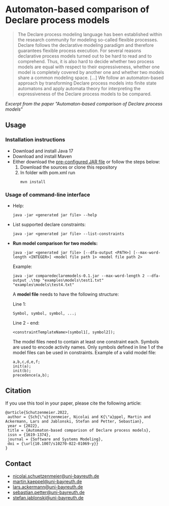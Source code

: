 # Automaton-based comparison of Declare process models

> The Declare process modeling language has been established within the research community for modeling so-called flexible processes. Declare follows the declarative modeling paradigm and therefore guarantees flexible process execution. For several reasons declarative process models turned out to be hard to read and to comprehend. Thus, it is also hard to decide whether two process models are equal with respect to their expressiveness, whether one model is completely covered by another one and whether two models share a common modeling space. [...] We follow an automaton-based approach by transforming Declare process models into finite state automatons and apply automata theory for interpreting the expressiveness of the Declare process models to be compared. 

*Excerpt from the paper "Automaton-based comparison of Declare process models"*

## Usage  

### Installation instructions

- Download and install Java 17
- Download and install Maven
- Either download the [pre-configured JAR file](https://github.com/mkaep/comparing-declare-models/releases/download/comparing-declare-models-v1.1/comparedeclaremodels-0.1.jar) or follow the steps below:
    1. Download the sources or clone this repository
    2. In folder with pom.xml run
        ```
        mvn install
        ```

### Usage of command-line interface
- Help:
    ```
    java -jar <generated jar file> --help
    ```
- List supported declare constraints:
    ```
    java -jar <generated jar file> --list-constraints
    ```
- **Run model comparison for two models:** 
    ```
    java -jar <generated jar file> [--dfa-output <PATH>] [--max-word-length <INTEGER>] <model file path 1> <model file path 2>
    ```
    Example:
    ```
    java -jar comparedeclaremodels-0.1.jar --max-word-length 2 --dfa-output .\tmp "examples\models\test1.txt" "examples\models\test4.txt"
    ```
    A **model file** needs to have the following structure:

    Line 1:
    ```
    Symbol, symbol, symbol, ...;
    ```
    Line 2 - end:
    ```
    <constraintTemplateName>(symbol1[, symbol2]);
    ```
    The model files need to contain at least one constraint each. Symbols are used to encode activity names. Only symbols defined in line 1 of the model files can be used in constraints. Example of a valid model file:
    ```
    a,b,c,d,e,f;
    init(a);
    init(b);
    precedence(a,b);
    ```

## Citation
If you use this tool in your paper, please cite the following article:
```
@article{Schutzenmeier.2022,
 author = {Sch{\"u}tzenmeier, Nicolai and K{\"a}ppel, Martin and Ackermann, Lars and Jablonski, Stefan and Petter, Sebastian},
 year = {2022},
 title = {Automaton-based comparison of Declare process models},
 issn = {1619-1374},
 journal = {Software and Systems Modeling},
 doi = {\url{10.1007/s10270-022-01069-y}}
}
```

## Contact
- [nicolai.schuetzenmeier@uni-bayreuth.de](mailto:Nicolai.Schuetzenmeier@uni-bayreuth.de)
- [martin.kaeppel@uni-bayreuth.de](mailto:martin.kaeppel@uni-bayreuth.de)
- [lars.ackermann@uni-bayreuth.de](mailto:Lars.Ackermann@uni-bayreuth.de)
- [sebastian.petter@uni-bayreuth.de](mailto:sebastian.petter@uni-bayreuth.de)
- [stefan.jablonski@uni-bayreuth.de](mailto:stefan.jablonski@uni-bayreuth.de)
